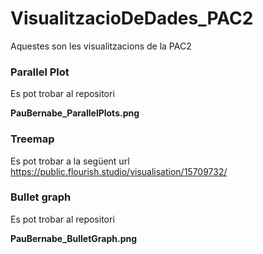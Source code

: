 # VisualitzacioDeDades_PAC2

Aquestes son les visualitzacions de la PAC2

### Parallel Plot

Es pot trobar al repositori
<strong><p>PauBernabe_ParallelPlots.png</p></strong>


### Treemap

Es pot trobar a la següent url
https://public.flourish.studio/visualisation/15709732/

### Bullet graph

Es pot trobar al repositori

<strong><p>PauBernabe_BulletGraph.png</p></strong>
